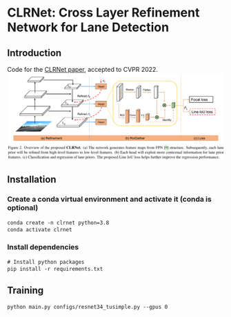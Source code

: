 # CLRNet: Cross Layer Refinement Network for Lane Detection
## Introduction
Code for the [CLRNet paper](https://arxiv.org/abs/2203.10350), accepted to CVPR 2022.
![architecture](figures/clrnet_architecture.png)
## Installation
### Create a conda virtual environment and activate it (conda is optional)
```Shell
conda create -n clrnet python=3.8
conda activate clrnet
```
### Install dependencies
```Shell
# Install python packages
pip install -r requirements.txt
```
## Training
```Shell
python main.py configs/resnet34_tusimple.py --gpus 0
```